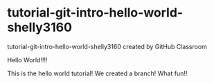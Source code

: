 # tutorial-git-intro-hello-world-shelly3160
tutorial-git-intro-hello-world-shelly3160 created by GitHub Classroom

Hello World!!!!

This is the hello world tutorial!  We created a branch!  What fun!!

